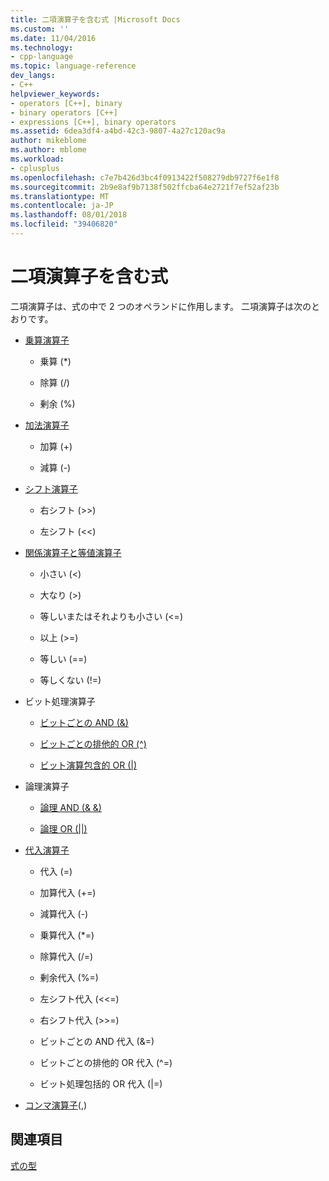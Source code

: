 ```yaml
---
title: 二項演算子を含む式 |Microsoft Docs
ms.custom: ''
ms.date: 11/04/2016
ms.technology:
- cpp-language
ms.topic: language-reference
dev_langs:
- C++
helpviewer_keywords:
- operators [C++], binary
- binary operators [C++]
- expressions [C++], binary operators
ms.assetid: 6dea3df4-a4bd-42c3-9807-4a27c120ac9a
author: mikeblome
ms.author: mblome
ms.workload:
- cplusplus
ms.openlocfilehash: c7e7b426d3bc4f0913422f508279db9727f6e1f8
ms.sourcegitcommit: 2b9e8af9b7138f502ffcba64e2721f7ef52af23b
ms.translationtype: MT
ms.contentlocale: ja-JP
ms.lasthandoff: 08/01/2018
ms.locfileid: "39406820"
---
```

# <a name="expressions-with-binary-operators"></a>二項演算子を含む式
二項演算子は、式の中で 2 つのオペランドに作用します。 二項演算子は次のとおりです。  
  
-   [乗算演算子](../cpp/multiplicative-operators-and-the-modulus-operator.md)  
  
    -   乗算 (*)  
  
    -   除算 (/)  
  
    -   剰余 (%)  
  
-   [加法演算子](../cpp/additive-operators-plus-and.md)  
  
    -   加算 (+)  
  
    -   減算 (-)  
  
-   [シフト演算子](../cpp/left-shift-and-right-shift-operators-input-and-output.md)  
  
    -   右シフト (>>)  
  
    -   左シフト (<<)  
  
-   [関係演算子と等値演算子](../cpp/relational-operators-equal-and-equal.md)  
  
    -   小さい (\<)  
  
    -   大なり (>)  
  
    -   等しいまたはそれよりも小さい (\<=)  
  
    -   以上 (>=)  
  
    -   等しい (==)  
  
    -   等しくない (!=)  
  
-   ビット処理演算子  
  
    -   [ビットごとの AND (&)](../cpp/bitwise-and-operator-amp.md)  
  
    -   [ビットごとの排他的 OR (^)](../cpp/bitwise-exclusive-or-operator-hat.md)  
  
    -   [ビット演算包含的 OR (&#124;)](../cpp/bitwise-inclusive-or-operator-pipe.md)  
  
-   論理演算子  
  
    -   [論理 AND (& &)](../cpp/logical-and-operator-amp-amp.md)  
  
    -   [論理 OR (&#124;&#124;)](../cpp/logical-or-operator-pipe-pipe.md)  
  
-   [代入演算子](../cpp/assignment-operators.md)  
  
    -   代入 (=)  
  
    -   加算代入 (+=)  
  
    -   減算代入 (-)  
  
    -   乗算代入 (*=)  
  
    -   除算代入 (/=)  
  
    -   剰余代入 (%=)  
  
    -   左シフト代入 (<\<=)  
  
    -   右シフト代入 (>>=)  
  
    -   ビットごとの AND 代入 (&=)  
  
    -   ビットごとの排他的 OR 代入 (^=)  
  
    -   ビット処理包括的 OR 代入 (&#124;=)  
  
-   [コンマ演算子](../cpp/comma-operator.md)(,)  
  
## <a name="see-also"></a>関連項目  
 [式の型](../cpp/types-of-expressions.md)